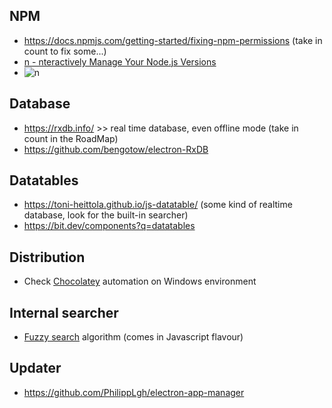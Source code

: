 ## NPM ##
* https://docs.npmjs.com/getting-started/fixing-npm-permissions   (take in count to fix some...)
* [n - nteractively Manage Your Node.js Versions](https://github.com/tj/n)
* ![n](https://i.ibb.co/178p1SS/687474703a2f2f6e696d69742e696f2f696d616765732f6e2f6e2e676966.gif)
## Database ##
* https://rxdb.info/ >> real time database, even offline mode (take in count in the RoadMap)
* https://github.com/bengotow/electron-RxDB

## Datatables ##
* https://toni-heittola.github.io/js-datatable/   (some kind of realtime database, look for the built-in searcher)
* https://bit.dev/components?q=datatables

## Distribution ##
* Check [Chocolatey](https://chocolatey.org/docs/create-packages) automation on Windows environment

## Internal searcher ##
* [Fuzzy search](https://fusejs.io/) algorithm (comes in Javascript flavour)

## Updater ##
* https://github.com/PhilippLgh/electron-app-manager